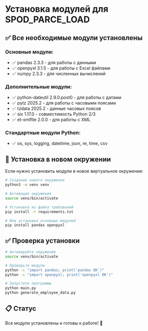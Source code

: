 # Установка модулей для SPOD_PARCE_LOAD

## ✅ Все необходимые модули установлены

### Основные модули:
- ✅ pandas 2.3.3 - для работы с данными
- ✅ openpyxl 3.1.5 - для работы с Excel файлами
- ✅ numpy 2.3.3 - для численных вычислений

### Дополнительные модули:
- ✅ python-dateutil 2.9.0.post0 - для работы с датами
- ✅ pytz 2025.2 - для работы с часовыми поясами
- ✅ tzdata 2025.2 - данные часовых поясов
- ✅ six 1.17.0 - совместимость Python 2/3
- ✅ et-xmlfile 2.0.0 - для работы с XML

### Стандартные модули Python:
- ✅ os, sys, logging, datetime, json, re, time, csv

## 🚀 Установка в новом окружении

Если нужно установить модули в новое виртуальное окружение:

```bash
# Создание нового окружения
python3 -m venv venv

# Активация окружения
source venv/bin/activate

# Установка из файла требований
pip install -r requirements.txt

# Или установка основных модулей
pip install pandas openpyxl
```

## ✅ Проверка установки

```bash
# Активируйте окружение
source venv/bin/activate

# Проверьте модули
python -c "import pandas; print('pandas OK')"
python -c "import openpyxl; print('openpyxl OK')"

# Запустите программы
python main.py
python generate_employee_data.py
```

## 📋 Статус

Все модули установлены и готовы к работе! 🎉
